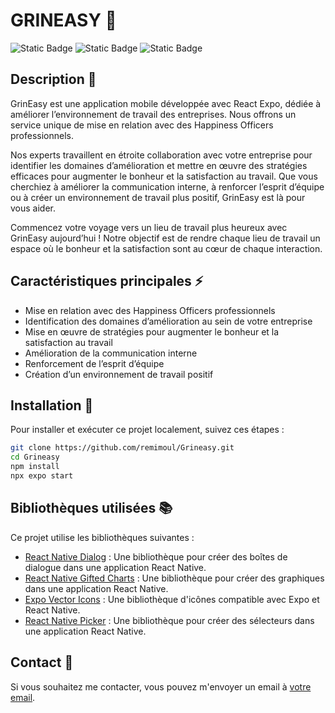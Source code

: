 # GRINEASY 👮​

![Static Badge](https://img.shields.io/badge/v.1.0.0-red)
![Static Badge](https://img.shields.io/badge/REACT_NATIVE-blue?logo=react)
![Static Badge](https://img.shields.io/badge/EXPO-8A2BE2?logo=expo)

## Description 📖​

GrinEasy est une application mobile développée avec React Expo, dédiée à améliorer l’environnement de travail des entreprises. Nous offrons un service unique de mise en relation avec des Happiness Officers professionnels.

Nos experts travaillent en étroite collaboration avec votre entreprise pour identifier les domaines d’amélioration et mettre en œuvre des stratégies efficaces pour augmenter le bonheur et la satisfaction au travail. Que vous cherchiez à améliorer la communication interne, à renforcer l’esprit d’équipe ou à créer un environnement de travail plus positif, GrinEasy est là pour vous aider.

Commencez votre voyage vers un lieu de travail plus heureux avec GrinEasy aujourd’hui ! Notre objectif est de rendre chaque lieu de travail un espace où le bonheur et la satisfaction sont au cœur de chaque interaction.

## Caractéristiques principales ⚡​

- Mise en relation avec des Happiness Officers professionnels
- Identification des domaines d’amélioration au sein de votre entreprise
- Mise en œuvre de stratégies pour augmenter le bonheur et la satisfaction au travail
- Amélioration de la communication interne
- Renforcement de l’esprit d’équipe
- Création d’un environnement de travail positif

## Installation 🚀​

Pour installer et exécuter ce projet localement, suivez ces étapes :

```bash
git clone https://github.com/remimoul/Grineasy.git
cd Grineasy
npm install
npx expo start
```

## Bibliothèques utilisées 📚

Ce projet utilise les bibliothèques suivantes :

- [React Native Dialog](https://www.npmjs.com/package/react-native-dialog) : Une bibliothèque pour créer des boîtes de dialogue dans une application React Native.
- [React Native Gifted Charts](https://www.npmjs.com/package/react-native-gifted-charts) : Une bibliothèque pour créer des graphiques dans une application React Native.
- [Expo Vector Icons](https://docs.expo.dev/guides/icons/) : Une bibliothèque d'icônes compatible avec Expo et React Native.
- [React Native Picker](https://www.npmjs.com/package/@react-native-picker/picker) : Une bibliothèque pour créer des sélecteurs dans une application React Native.

## Contact 📲

Si vous souhaitez me contacter, vous pouvez m'envoyer un email à [votre email](mailto:remi.moul@my-digital-school.org).
